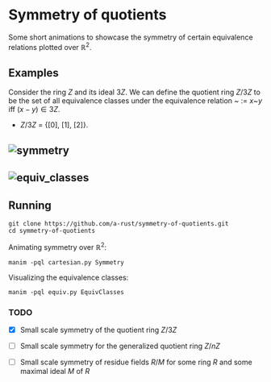# Symmetry of quotients

Some short animations to showcase the symmetry of certain equivalence relations plotted over $\mathbb{R}^2$.

## Examples
Consider the ring $Z$ and its ideal $3Z$. We can define the quotient ring $Z/3Z$ to be the set of all equivalence classes under the equivalence relation ~ := $x$~$y$ iff $(x-y) \in 3Z$.
* $Z/3Z$ = {$[0]$, $[1]$, $[2]$}.

![symmetry](https://user-images.githubusercontent.com/107306810/180685772-8a24b79c-1a6e-4671-8410-25ec30f91ca5.gif)
---

![equiv_classes](https://user-images.githubusercontent.com/107306810/180686044-adc261b6-e631-4d17-bcb7-2e17061e2201.gif)
---

## Running

~~~
git clone https://github.com/a-rust/symmetry-of-quotients.git
cd symmetry-of-quotients
~~~

Animating symmetry over $\mathbb{R}^2$:
~~~
manim -pql cartesian.py Symmetry
~~~

Visualizing the equivalence classes:
~~~
manim -pql equiv.py EquivClasses
~~~


### TODO

- [x] Small scale symmetry of the quotient ring $Z/3Z$
- [ ] Small scale symmetry for the generalized quotient ring $Z/nZ$
- [ ] Small scale symmetry of residue fields $R/M$ for some ring $R$ and some maximal ideal $M$ of $R$

